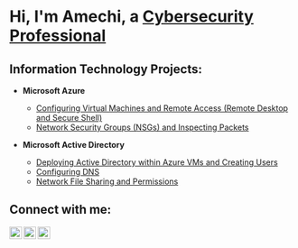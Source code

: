 <h1>Hi, I'm Amechi, a <a href="https://Amechi.io">Cybersecurity Professional</a></h1>

<h2>Information Technology Projects:</h2>

- <b>Microsoft Azure</b>
  - [Configuring Virtual Machines and Remote Access (Remote Desktop and Secure Shell)](https://github.com/amechi-io/azure-vm-remote)
  - [Network Security Groups (NSGs) and Inspecting Packets](https://github.com/amechi-io/azure-nsg-packets)


- <b>Microsoft Active Directory</b>
  - [Deploying Active Directory within Azure VMs and Creating Users](https://github.com/amechi-io/mas-ad-deploy)
  - [Configuring DNS](https://github.com/amechi-io/mas-dns-config)
  - [Network File Sharing and Permissions](https://github.com/amechi-io/mas-file-share-permissions)

<h2>Connect with me:</h2>

[<img align="left" alt="Amechi | Website" width="22px" src="https://images.squarespace-cdn.com/content/v1/62e5a9424ed7087d92a482aa/4d813f5e-2c48-495c-8ce6-a5a3d96a06fa/Amechi_io+Logo.jpg" />][websitee]
[<img align="left" alt="Amechi | LinkedIn" width="22px" src="https://images.squarespace-cdn.com/content/v1/62e5a9424ed7087d92a482aa/0ec61643-61c9-4327-92c9-d166846499f0/LinkedIn+Icon.png" />][linkedin]
[<img align="left" alt="Amechi | GitHub" width="22px" src="https://images.squarespace-cdn.com/content/v1/62e5a9424ed7087d92a482aa/d340985c-2e00-405c-a222-4802f13cd9f3/GitHub+Icon.png" />][githubb]

[websitee]: https://amechi.io
[linkedin]: https://www.linkedin.com/in/amechi
[githubb]: https://github.com/Amechi-io
